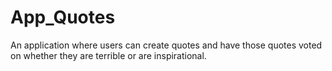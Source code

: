 # App_Quotes
An application where users can create quotes and have those quotes voted on whether they are terrible or are inspirational.    
